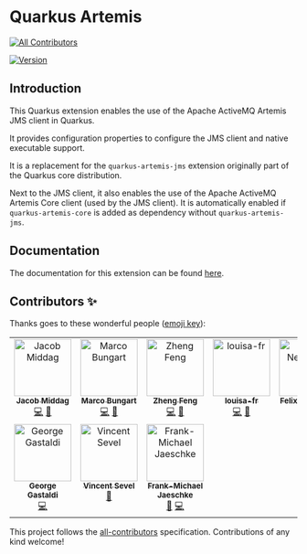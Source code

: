 # Quarkus Artemis
<!-- ALL-CONTRIBUTORS-BADGE:START - Do not remove or modify this section -->
[![All Contributors](https://img.shields.io/badge/all_contributors-10-orange.svg?style=flat-square)](#contributors-)
<!-- ALL-CONTRIBUTORS-BADGE:END -->

[![Version](https://img.shields.io/maven-central/v/io.quarkiverse.artemis/quarkus-artemis-jms?logo=apache-maven&style=flat-square)](https://search.maven.org/artifact/io.quarkiverse.artemis/quarkus-artemis-jms)

## Introduction

This Quarkus extension enables the use of the Apache ActiveMQ Artemis JMS client in Quarkus.

It provides configuration properties to configure the JMS client and native executable support.

It is a replacement for the `quarkus-artemis-jms` extension originally part of the Quarkus core distribution.

Next to the JMS client, it also enables the use of the Apache ActiveMQ Artemis Core client (used by the JMS client).
It is automatically enabled if `quarkus-artemis-core` is added as dependency without `quarkus-artemis-jms`.

## Documentation

The documentation for this extension can be found [here](https://docs.quarkiverse.io/quarkus-artemis/dev/index.html).

## Contributors ✨

Thanks goes to these wonderful people ([emoji key](https://allcontributors.org/docs/en/emoji-key)):

<!-- ALL-CONTRIBUTORS-LIST:START - Do not remove or modify this section -->
<!-- prettier-ignore-start -->
<!-- markdownlint-disable -->
<table>
  <tbody>
    <tr>
      <td align="center" valign="top" width="14.28%"><a href="https://github.com/middagj"><img src="https://avatars.githubusercontent.com/u/157566?v=4?s=100" width="100px;" alt="Jacob Middag"/><br /><sub><b>Jacob Middag</b></sub></a><br /><a href="https://github.com/quarkiverse/quarkus-artemis/commits?author=middagj" title="Code">💻</a> <a href="#maintenance-middagj" title="Maintenance">🚧</a></td>
      <td align="center" valign="top" width="14.28%"><a href="https://github.com/turing85"><img src="https://avatars.githubusercontent.com/u/32584495?v=4?s=100" width="100px;" alt="Marco Bungart"/><br /><sub><b>Marco Bungart</b></sub></a><br /><a href="https://github.com/quarkiverse/quarkus-artemis/commits?author=turing85" title="Code">💻</a> <a href="#maintenance-turing85" title="Maintenance">🚧</a></td>
      <td align="center" valign="top" width="14.28%"><a href="https://zhfeng.github.io/"><img src="https://avatars.githubusercontent.com/u/1246139?v=4?s=100" width="100px;" alt="Zheng Feng"/><br /><sub><b>Zheng Feng</b></sub></a><br /><a href="https://github.com/quarkiverse/quarkus-artemis/commits?author=zhfeng" title="Code">💻</a> <a href="#maintenance-zhfeng" title="Maintenance">🚧</a></td>
      <td align="center" valign="top" width="14.28%"><a href="https://github.com/louisa-fr"><img src="https://avatars.githubusercontent.com/u/126324666?v=4?s=100" width="100px;" alt="louisa-fr"/><br /><sub><b>louisa-fr</b></sub></a><br /><a href="https://github.com/quarkiverse/quarkus-artemis/commits?author=louisa-fr" title="Code">💻</a> <a href="#maintenance-louisa-fr" title="Maintenance">🚧</a></td>
      <td align="center" valign="top" width="14.28%"><a href="https://fxnn.de/"><img src="https://avatars.githubusercontent.com/u/6599417?v=4?s=100" width="100px;" alt="Felix Neumann"/><br /><sub><b>Felix Neumann</b></sub></a><br /><a href="https://github.com/quarkiverse/quarkus-artemis/commits?author=fxnn" title="Documentation">📖</a></td>
      <td align="center" valign="top" width="14.28%"><a href="https://www.linkedin.com/in/dreampearl/"><img src="https://avatars.githubusercontent.com/u/16265285?v=4?s=100" width="100px;" alt="Rakhi Kumari"/><br /><sub><b>Rakhi Kumari</b></sub></a><br /><a href="https://github.com/quarkiverse/quarkus-artemis/commits?author=DreamPearl" title="Code">💻</a></td>
      <td align="center" valign="top" width="14.28%"><a href="https://github.com/gtudan"><img src="https://avatars.githubusercontent.com/u/419425?v=4?s=100" width="100px;" alt="Gregor Tudan"/><br /><sub><b>Gregor Tudan</b></sub></a><br /><a href="https://github.com/quarkiverse/quarkus-artemis/commits?author=gtudan" title="Code">💻</a></td>
    </tr>
    <tr>
      <td align="center" valign="top" width="14.28%"><a href="http://gastaldi.wordpress.com"><img src="https://avatars.githubusercontent.com/u/54133?v=4?s=100" width="100px;" alt="George Gastaldi"/><br /><sub><b>George Gastaldi</b></sub></a><br /><a href="https://github.com/quarkiverse/quarkus-artemis/commits?author=gastaldi" title="Code">💻</a></td>
      <td align="center" valign="top" width="14.28%"><a href="https://github.com/vsevel"><img src="https://avatars.githubusercontent.com/u/6041620?v=4?s=100" width="100px;" alt="Vincent Sevel"/><br /><sub><b>Vincent Sevel</b></sub></a><br /><a href="https://github.com/quarkiverse/quarkus-artemis/issues?q=author%3Avsevel" title="Bug reports">🐛</a></td>
      <td align="center" valign="top" width="14.28%"><a href="https://github.com/fmjaeschke"><img src="https://avatars.githubusercontent.com/u/15345365?v=4?s=100" width="100px;" alt="Frank-Michael Jaeschke"/><br /><sub><b>Frank-Michael Jaeschke</b></sub></a><br /><a href="https://github.com/quarkiverse/quarkus-artemis/issues?q=author%3Afmjaeschke" title="Bug reports">🐛</a> <a href="https://github.com/quarkiverse/quarkus-artemis/commits?author=fmjaeschke" title="Code">💻</a></td>
    </tr>
  </tbody>
</table>

<!-- markdownlint-restore -->
<!-- prettier-ignore-end -->

<!-- ALL-CONTRIBUTORS-LIST:END -->

This project follows the [all-contributors](https://github.com/all-contributors/all-contributors) specification. Contributions of any kind welcome!
